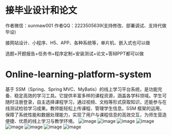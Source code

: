 # 接毕业设计和论文
作者微信：xunmaw001  作者QQ：2223505639(支持修改、部署调试、支持代做毕设)

接网站设计、小程序、H5、APP、各种系统等，单片机、嵌入式也可以做

选题+开题报告+任务书+程序定制+安装测试+论文+答辩PPT都可以做
# Online-learning-platform-system
基于 SSM（Spring、Spring MVC、MyBatis）的线上学习平台系统，是功能完备、稳定高效的学习工具。它提供丰富多样的课程资源，涵盖各学科领域。学生可随时注册登录，自主选择课程学习，通过视频、文档等形式获取知识，还能参与在线测试检验学习成果。教师能轻松上传课程、管理学生信息。SSM 框架的运用，保障了系统性能和数据处理能力，实现了用户与课程信息的高效交互，为师生营造便捷、优质的线上学习与教学环境。 
![image](https://github.com/user-attachments/assets/d9799c5b-00ee-413e-b3f1-abb584b612a0)
![image](https://github.com/user-attachments/assets/453597b2-c650-4730-af08-6efe73f1df88)
![image](https://github.com/user-attachments/assets/22c3afb6-9eed-4d13-b888-21726e1e611c)
![image](https://github.com/user-attachments/assets/ad3d7090-0e50-4e7a-877e-7a25eea9f2e9)
![image](https://github.com/user-attachments/assets/c02c2feb-7264-4e2d-b300-154c578b5c1b)
![image](https://github.com/user-attachments/assets/ddba1b60-5ccd-471a-b194-cd74da35caa7)
![image](https://github.com/user-attachments/assets/b7ca3920-77ac-4c6f-8cba-e2167513188f)
![image](https://github.com/user-attachments/assets/8ab84527-d7ab-4557-9605-6c876ce05cae)
